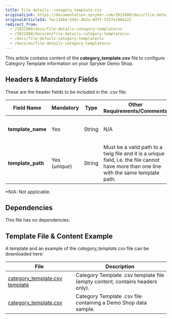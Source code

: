 ```yaml
---
title: File details- category_template.csv
originalLink: https://documentation.spryker.com/2021080/docs/file-details-category-templatecsv
originalArticleId: fac13464-5ddc-4b2a-8dff-f257e196e222
redirect_from:
  - /2021080/docs/file-details-category-templatecsv
  - /2021080/docs/en/file-details-category-templatecsv
  - /docs/file-details-category-templatecsv
  - /docs/en/file-details-category-templatecsv
---
```


This article contains content of the **category_template.csv** file to configure Category Template information on your Spryker Demo Shop.

## Headers & Mandatory Fields 
These are the header fields to be included in the .csv file:

| Field Name | Mandatory | Type | Other Requirements/Comments | Description |
| --- | --- | --- | --- | --- |
| **template_name** | Yes | String |N/A | Name of the category template. |
| **template_path** | Yes (*unique*) | String |Must be a valid path to a twig file and it is a unique field, i.e. the file cannot have more than one line with the same template path. | Path of the category template. |
*N/A: Not applicable.

## Dependencies

This file has no dependencies.

## Template File & Content Example
A template and an example of the *category_template.csv*  file can be downloaded here:

| File | Description |
| --- | --- |
| [category_template.csv template]() | Category Template .csv template file (empty content, contains headers only). |
| [category_template.csv]() | Category Template .csv file containing a Demo Shop data sample. |
